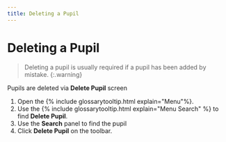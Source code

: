 ```yaml
---
title: Deleting a Pupil
---
```


# Deleting a Pupil

> Deleting a pupil is usually required if a pupil has been added by mistake.
{:.warning}

Pupils are deleted via **Delete Pupil** screen

1. Open the {% include glossarytooltip.html explain="Menu"%}.
1. Use the {% include glossarytooltip.html explain="Menu Search" %} to find **Delete Pupil**.
1. Use the **Search** panel to find the pupil
1. Click **Delete Pupil** on the toolbar.
